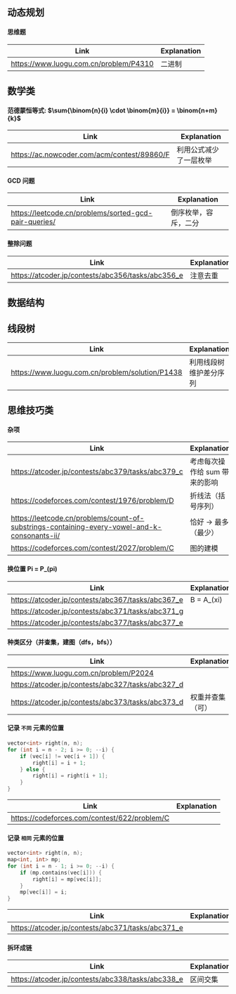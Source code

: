 ## 动态规划

#### 思维题

| Link                                   | Explanation |
| -------------------------------------- | ----------- |
| https://www.luogu.com.cn/problem/P4310 | 二进制      |


## 数学类

#### 范德蒙恒等式:  $\sum{\binom{n}{i} \cdot \binom{m}{i}} = \binom{n+m}{k}$

| Link                                        | Explanation            |
| ------------------------------------------- | ---------------------- |
| https://ac.nowcoder.com/acm/contest/89860/F | 利用公式减少了一层枚举 |



#### GCD 问题

| Link                                                  | Explanation          |
| ----------------------------------------------------- | -------------------- |
| https://leetcode.cn/problems/sorted-gcd-pair-queries/ | 倒序枚举，容斥，二分 |



#### 整除问题

| Link                                              | Explanation |
| ------------------------------------------------- | ----------- |
| https://atcoder.jp/contests/abc356/tasks/abc356_e | 注意去重    |



## 数据结构

## 线段树

| Link                                            | Explanation            |
| ----------------------------------------------- | ---------------------- |
| https://www.luogu.com.cn/problem/solution/P1438 | 利用线段树维护差分序列 |



## 思维技巧类

#### 杂项

| Link                                                                                         | Explanation                   |
| -------------------------------------------------------------------------------------------- | ----------------------------- |
| https://atcoder.jp/contests/abc379/tasks/abc379_c                                            | 考虑每次操作给 sum 带来的影响 |
| https://codeforces.com/contest/1976/problem/D                                                | 折线法（括号序列）            |
| https://leetcode.cn/problems/count-of-substrings-containing-every-vowel-and-k-consonants-ii/ | 恰好 -> 最多（最少）          |
| https://codeforces.com/contest/2027/problem/C                                                | 图的建模                      |


#### 换位置  Pi =  P_(pi)

| Link                                              | Explanation |
| ------------------------------------------------- | ----------- |
| https://atcoder.jp/contests/abc367/tasks/abc367_e | B = A_(xi)  |
| https://atcoder.jp/contests/abc371/tasks/abc371_g |             |
| https://atcoder.jp/contests/abc377/tasks/abc377_e |             |


#### 种类区分（并查集，建图（dfs，bfs））

| Link                                              | Explanation      |
| ------------------------------------------------- | ---------------- |
| https://www.luogu.com.cn/problem/P2024            |                  |
| https://atcoder.jp/contests/abc327/tasks/abc327_d |                  |
| https://atcoder.jp/contests/abc373/tasks/abc373_d | 权重并查集（可） |


#### 记录 `不同` 元素的位置
```cpp []
vector<int> right(n, n);
for (int i = n - 2; i >= 0; --i) {
    if (vec[i] != vec[i + 1]) {
        right[i] = i + 1;
    } else {
        right[i] = right[i + 1];
    }
}
```

| Link                                         | Explanation |
| -------------------------------------------- | ----------- |
| https://codeforces.com/contest/622/problem/C |             |



#### 记录 `相同` 元素的位置
```cpp []
vector<int> right(n, n);
map<int, int> mp;
for (int i = n - 1; i >= 0; --i) {
    if (mp.contains(vec[i])) {
        right[i] = mp[vec[i]];
    }
    mp[vec[i]] = i;
}
```

| Link                                              | Explanation |
| ------------------------------------------------- | ----------- |
| https://atcoder.jp/contests/abc371/tasks/abc371_e |             |


#### 拆环成链

| Link                                              | Explanation |
| ------------------------------------------------- | ----------- |
| https://atcoder.jp/contests/abc338/tasks/abc338_e | 区间交集    |
